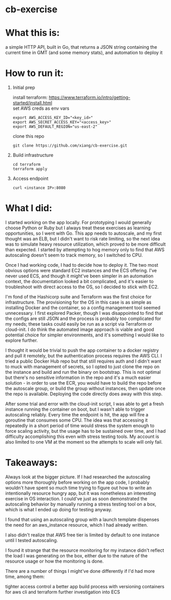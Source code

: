 # cb-exercise

# What this is:

a simple HTTP API, built in Go, that returns a JSON string containing the current time in GMT (and some memory stats), and automation to deploy it

# How to run it:

1. Initial prep

   install terraform: https://www.terraform.io/intro/getting-started/install.html  
   set AWS creds as env vars
   
   ```
   export AWS_ACCESS_KEY_ID="<key_id>"
   export AWS_SECRET_ACCESS_KEY="<access_key>"
   export AWS_DEFAULT_REGION="us-east-2"
   ```
   
   clone this repo

   ```
   git clone https://github.com/xiang/cb-exercise.git
   ```
  
2. Build infrastructure

   ```
   cd terraform
   terraform apply
   ```

3. Access endpoint

   ```
   curl <instance IP>:8080
   ```

# What I did:

I started working on the app locally. For prototyping I would generally choose Python or Ruby but I always treat these exercises as learning opportunities, so I went with Go. This app needs to autoscale, and my first thought was an ELB, but I didn't want to risk rate limiting, so the next idea was to simulate heavy resource utilization, which proved to be more difficult than expected. I started by attempting to hog memory only to find that AWS autoscaling doesn't seem to track memory, so I switched to CPU.

Once I had working code, I had to decide how to deploy it. The two most obvious options were standard EC2 instances and the ECS offering. I've never used ECS, and though it might've been simpler in an automation context, the documentation looked a bit complicated, and it's easier to troubleshoot with direct access to the OS, so I decided to stick with EC2.

I'm fond of the Hashicorp suite and Terraform was the first choice for infrastructure. The provisioning for the OS in this case is as simple as installing Docker and the container, so a config management tool seemed unnecessary. I first explored Packer, though I was disappointed to find that the configs are still JSON and the process is probably too complicated for my needs; these tasks could easily be run as a script via Terraform or cloud-init. I do think the automated image approach is viable and good potential choice for simpler environments, and it's something I would like to explore further.

I thought it would be trivial to push the app container to a docker registry and pull it remotely, but the authentication process requires the AWS CLI. I tried a public Docker Hub repo but that still requires auth and I didn't want to muck with management of secrets, so I opted to just clone the repo on the instance and build and run the binary on bootstrap. This is not optimal but there's no sensitive information in the repo and it's a much easier solution - in order to use the ECR, you would have to build the repo before the autoscale group, or build the group without instances, then update once the repo is available. Deploying the code directly does away with this step.

After some trial and error with the cloud-init script, I was able to get a fresh instance running the container on boot, but I wasn't able to trigger autoscaling reliably. Every time the endpoint is hit, the app will fire a goroutine that consumes some CPU. The idea was that accessing it repeatedly in a short period of time would stress the system enough to force scaling activity, but the usage has to be sustained over time, and I had difficulty accomplishing this even with stress testing tools. My account is also limited to one VM at the moment so the attempts to scale will only fail.


# Takeaways:

Always look at the bigger picture. If I had researched the autoscaling options more thoroughly before working on the app code, I probably wouldn't have spent so much time trying to figure out how to write an intentionally resource hungry app, but it was nonetheless an interesting exercise in OS interaction. I could've just as soon demonstrated the autoscaling behavior by manually running a stress testing tool on a box, which is what I ended up doing for testing anyway. 

I found that using an autoscaling group with a launch template dispenses the need for an aws_instance resource, which I had already written.

I also didn't realize that AWS free tier is limited by default to one instance until I tested autoscaling.

I found it strange that the resource monitoring for my instance didn't reflect the load I was generating on the box, either due to the nature of the resource usage or how the monitoring is done. 

There are a number of things I might've done differently if I'd had more time, among them:

tighter access control
a better app build process with versioning
containers for aws cli and terraform
further investigation into ECS
